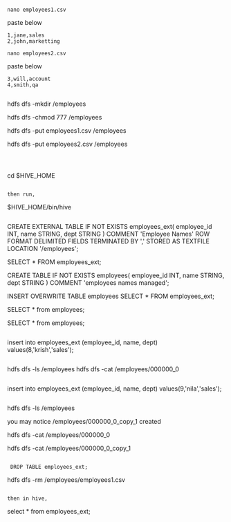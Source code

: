 

```

nano employees1.csv
```
paste below

```
1,jane,sales
2,john,marketting

```

```
nano employees2.csv

```
paste below
```
3,will,account
4,smith,qa


```
hdfs dfs -mkdir /employees

hdfs dfs -chmod 777 /employees

hdfs dfs -put employees1.csv /employees


hdfs dfs -put employees2.csv /employees

```

 

```
cd $HIVE_HOME

```

then run,

```
$HIVE_HOME/bin/hive
```

```

CREATE EXTERNAL TABLE IF NOT EXISTS employees_ext(
  employee_id INT, 
  name STRING, 
  dept STRING
  )
  COMMENT 'Employee Names'
  ROW FORMAT DELIMITED
  FIELDS TERMINATED BY ','
  STORED AS TEXTFILE
  LOCATION '/employees';


SELECT * FROM employees_ext;

CREATE TABLE IF NOT EXISTS employees(
  employee_id INT, 
  name STRING, 
  dept STRING
  )
  COMMENT 'employees names managed';

INSERT OVERWRITE TABLE employees SELECT * FROM employees_ext;

SELECT * from employees; 



SELECT * from employees;   

```

```
 insert into employees_ext (employee_id, name, dept) values(8,'krish','sales');
```

```
 hdfs dfs -ls /employees
  hdfs dfs -cat /employees/000000_0

```

```
insert into employees_ext (employee_id, name, dept) values(9,'nila','sales');

```

```
hdfs dfs -ls /employees

you may notice /employees/000000_0_copy_1 created 

hdfs dfs -cat /employees/000000_0

hdfs dfs -cat /employees/000000_0_copy_1
```

 DROP TABLE employees_ext;

```
 hdfs dfs -rm /employees/employees1.csv
```

then in hive, 

```
select * from employees_ext;
```
